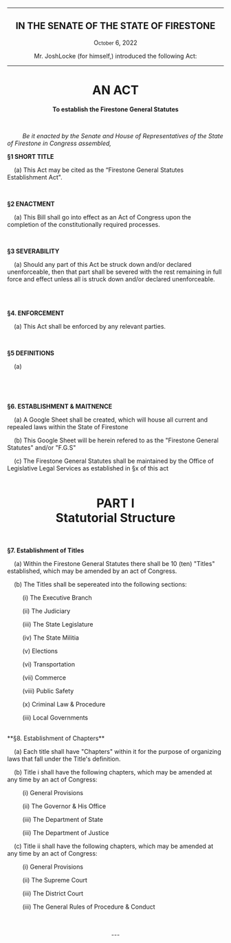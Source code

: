 <div align="center">

---

<h2><b>IN THE SENATE OF THE STATE OF FIRESTONE</b></h2>

<p>O<small>ctober</small> 6, 2022</p>

Mr. JoshLocke (for himself,) introduced the following Act:

---

<h1><b>AN ACT</b></h1>

**To establish the Firestone General Statutes**

</div>

<br/>

&nbsp;&nbsp;&nbsp;&nbsp;&nbsp;&nbsp;&nbsp;&nbsp; _Be it enacted by the Senate and House of Representatives of the State of Firestone in Congress assembled,_

**§1 SHORT TITLE**

&nbsp;&nbsp;&nbsp; (a) This Act may be cited as the “Firestone General Statutes Establishment Act".

<br/>

**§2 ENACTMENT**

&nbsp;&nbsp;&nbsp; (a) This Bill shall go into effect as an Act of Congress upon the completion of the constitutionally required processes.

<br/>

**§3 SEVERABILITY**

&nbsp;&nbsp;&nbsp; (a) Should any part of this Act be struck down and/or declared unenforceable, then that part shall be severed with the rest remaining in full force and effect unless all is struck down and/or declared unenforceable.


<br/>

<br/>

**§4. ENFORCEMENT**

&nbsp;&nbsp;&nbsp; (a) This Act shall be enforced by any relevant parties.


<br/>

**§5 DEFINITIONS**

&nbsp;&nbsp;&nbsp; (a)

&nbsp;&nbsp;&nbsp; 

<br/>

**§6. ESTABLISHMENT & MAITNENCE**

&nbsp;&nbsp;&nbsp; (a) A Google Sheet shall be created, which will house all current and repealed laws within the State of Firestone

&nbsp;&nbsp;&nbsp; (b) This Google Sheet will be herein refered to as the "Firestone General Statutes" and/or "F.G.S"

&nbsp;&nbsp;&nbsp; (c) The Firestone General Statutes shall be maintained by the Office of Legislative Legal Services as established in §x of this act
<br/>
<br/>

<div align="center">
 
<h1>PART I</br><b>Statutorial Structure</b></h1>
 
</div>

<br/>

**§7. Establishment of Titles**

&nbsp;&nbsp;&nbsp; (a) Within the Firestone General Statutes there shall be 10 (ten) "Titles" established, which may be amended by an act of Congress.

&nbsp;&nbsp;&nbsp; (b) The Titles shall be sepereated into the following sections:

&nbsp;&nbsp;&nbsp;&nbsp;&nbsp;&nbsp;&nbsp;&nbsp;&nbsp;(i) The Executive Branch

&nbsp;&nbsp;&nbsp;&nbsp;&nbsp;&nbsp;&nbsp;&nbsp;&nbsp;(ii) The Judiciary 

&nbsp;&nbsp;&nbsp;&nbsp;&nbsp;&nbsp;&nbsp;&nbsp;&nbsp;(iii) The State Legislature

&nbsp;&nbsp;&nbsp;&nbsp;&nbsp;&nbsp;&nbsp;&nbsp;&nbsp;(iv) The State Militia 

&nbsp;&nbsp;&nbsp;&nbsp;&nbsp;&nbsp;&nbsp;&nbsp;&nbsp;(v) Elections

&nbsp;&nbsp;&nbsp;&nbsp;&nbsp;&nbsp;&nbsp;&nbsp;&nbsp;(vi) Transportation

&nbsp;&nbsp;&nbsp;&nbsp;&nbsp;&nbsp;&nbsp;&nbsp;&nbsp;(vii) Commerce

&nbsp;&nbsp;&nbsp;&nbsp;&nbsp;&nbsp;&nbsp;&nbsp;&nbsp;(viii) Public Safety 

&nbsp;&nbsp;&nbsp;&nbsp;&nbsp;&nbsp;&nbsp;&nbsp;&nbsp;(x) Criminal Law & Procedure

&nbsp;&nbsp;&nbsp;&nbsp;&nbsp;&nbsp;&nbsp;&nbsp;&nbsp;(iii) Local Governments 


<br/>
**§8. Establishment of Chapters**

&nbsp;&nbsp;&nbsp; (a) Each title shall have "Chapters" within it for the purpose of organizing laws that fall under the Title's definition. 

&nbsp;&nbsp;&nbsp; (b) Title i shall have the following chapters, which may be amended at any time by an act of Congress:

&nbsp;&nbsp;&nbsp;&nbsp;&nbsp;&nbsp;&nbsp;&nbsp;&nbsp;(i) General Provisions

&nbsp;&nbsp;&nbsp;&nbsp;&nbsp;&nbsp;&nbsp;&nbsp;&nbsp;(ii) The Governor & His Office

&nbsp;&nbsp;&nbsp;&nbsp;&nbsp;&nbsp;&nbsp;&nbsp;&nbsp;(iii) The Department of State

&nbsp;&nbsp;&nbsp;&nbsp;&nbsp;&nbsp;&nbsp;&nbsp;&nbsp;(iii) The Department of Justice

&nbsp;&nbsp;&nbsp; (c) Title ii shall have the following chapters, which may be amended at any time by an act of Congress:

&nbsp;&nbsp;&nbsp;&nbsp;&nbsp;&nbsp;&nbsp;&nbsp;&nbsp;(i) General Provisions

&nbsp;&nbsp;&nbsp;&nbsp;&nbsp;&nbsp;&nbsp;&nbsp;&nbsp;(ii) The Supreme Court

&nbsp;&nbsp;&nbsp;&nbsp;&nbsp;&nbsp;&nbsp;&nbsp;&nbsp;(iii) The District Court

&nbsp;&nbsp;&nbsp;&nbsp;&nbsp;&nbsp;&nbsp;&nbsp;&nbsp;(iii) The General Rules of Procedure & Conduct 


<br/>
<div align="center">
 
 

<br/>    
---
